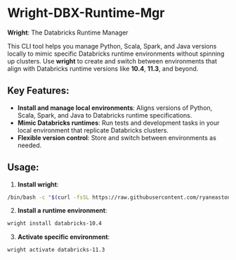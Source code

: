 # Wright-DBX-Runtime-Mgr

**Wright**: The Databricks Runtime Manager

This CLI tool helps you manage Python, Scala, Spark, and Java versions locally to mimic specific Databricks runtime environments without spinning up clusters. Use **wright** to create and switch between environments that align with Databricks runtime versions like **10.4**, **11.3**, and beyond.

## Key Features:
- **Install and manage local environments**: Aligns versions of Python, Scala, Spark, and Java to Databricks runtime specifications.
- **Mimic Databricks runtimes**: Run tests and development tasks in your local environment that replicate Databricks clusters.
- **Flexible version control**: Store and switch between environments as needed.

## Usage:
1. **Install wright**: 
  ```bash
  /bin/bash -c "$(curl -fsSL https://raw.githubusercontent.com/ryaneaston0517/wright-dbx-runtime-mgr/main/install_wright.sh)"
  ```
2. **Install a runtime environment**:
  ```bash
  wright install databricks-10.4
  ```
3. **Activate specific environment**:
  ```bash
  wright activate databricks-11.3
  ```

